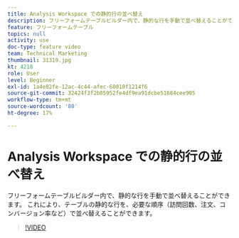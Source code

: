 ```yaml
---
title: Analysis Workspace での静的行の並べ替え
description: フリーフォームテーブルビルダー内で、静的な行を手動で並べ替えることができます。 これにより、テーブルの静的な行を、必要な順序（訪問回数、注文、コンバージョン率など）で並べ替えることができます。
feature: フリーフォームテーブル
topics: null
activity: use
doc-type: feature video
team: Technical Marketing
thumbnail: 31319.jpg
kt: 4218
role: User
level: Beginner
exl-id: 1a4e82fe-12ac-4c44-afec-60010f1214f6
source-git-commit: 32424f3f2b05952fe4df9ea91dcbe51684cee905
workflow-type: tm+mt
source-wordcount: '80'
ht-degree: 17%

---
```


# Analysis Workspace での静的行の並べ替え

フリーフォームテーブルビルダー内で、静的な行を手動で並べ替えることができます。 これにより、テーブルの静的な行を、必要な順序（訪問回数、注文、コンバージョン率など）で並べ替えることができます。

>[!VIDEO](https://video.tv.adobe.com/v/31319/?quality=12)
